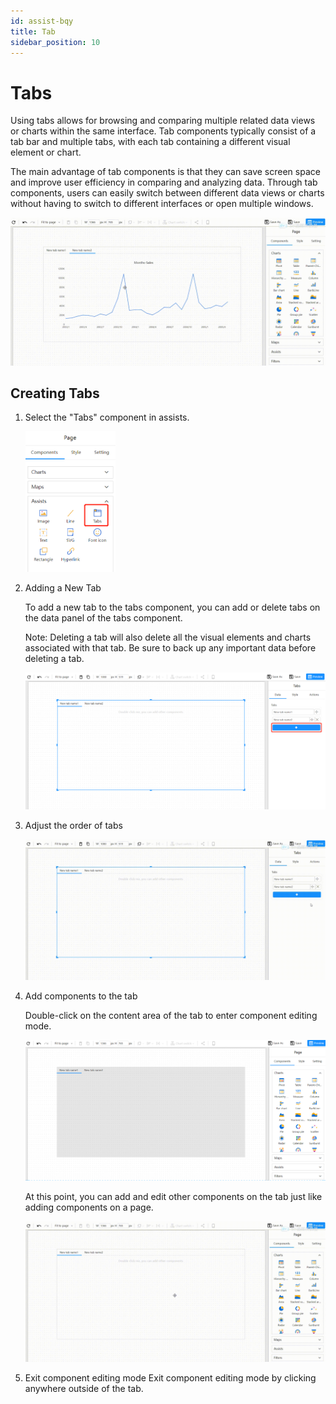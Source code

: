 ```yaml
---
id: assist-bqy
title: Tab
sidebar_position: 10
---
```

# Tabs

Using tabs allows for browsing and comparing multiple related data views or charts within the same interface. Tab components typically consist of a tab bar and multiple tabs, with each tab containing a different visual element or chart.

The main advantage of tab components is that they can save screen space and improve user efficiency in comparing and analyzing data. Through tab components, users can easily switch between different data views or charts without having to switch to different interfaces or open multiple windows.

![20230419_165134_ev](../../../../../../static/img/en/datafor/visualizer/20230419_165134_ev.gif)


## Creating Tabs

1. Select the "Tabs" component in assists.

   <div align="left"><img src="../../../../../../static/img/en/datafor/visualizer/1681891183084.png"  width="30%" /></div>

2. Adding a New Tab

   To add a new tab to the tabs component, you can add or delete tabs on the data panel of the tabs component.

   Note: Deleting a tab will also delete all the visual elements and charts associated with that tab. Be sure to back up any important data before deleting a tab.

   ![1681892994716](../../../../../../static/img/en/datafor/visualizer/1681892994716.png)

3. Adjust the order of tabs

   ![20230419_163934_ev](../../../../../../static/img/en/datafor/visualizer/20230419_163934_ev.gif)

4. Add components to the tab

   Double-click on the content area of the tab to enter component editing mode.

   ![1681894115533](../../../../../../static/img/en/datafor/visualizer/1681894115533.png)

   At this point, you can add and edit other components on the tab just like adding components on a page.

   ![20230419_164922_ev](../../../../../../static/img/en/datafor/visualizer/20230419_164922_ev.gif)


5. Exit component editing mode
   Exit component editing mode by clicking anywhere outside of the tab.